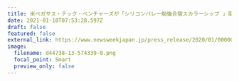 ```yaml
---
title: 米ペガサス・テック・ベンチャーズが「シリコンバレー勉強合宿スカラーシップ 」奨学生、第1弾を発表！
date: 2021-01-10T07:53:28.597Z
draft: false
featured: false
external_link: https://www.newsweekjapan.jp/press_release/2020/01/000000013000044738.php
image:
  filename: d44738-13-574339-0.png
  focal_point: Smart
  preview_only: false
---
```

